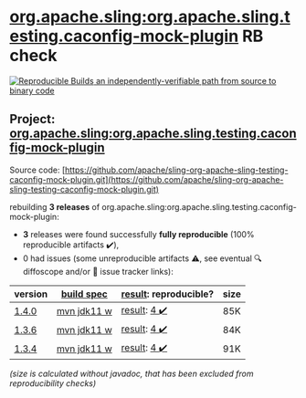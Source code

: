 [org.apache.sling:org.apache.sling.testing.caconfig-mock-plugin](https://central.sonatype.com/artifact/org.apache.sling/org.apache.sling.testing.caconfig-mock-plugin/versions) RB check
=======

[![Reproducible Builds](https://reproducible-builds.org/images/logos/rb.svg) an independently-verifiable path from source to binary code](https://reproducible-builds.org/)

## Project: [org.apache.sling:org.apache.sling.testing.caconfig-mock-plugin](https://central.sonatype.com/artifact/org.apache.sling/org.apache.sling.testing.caconfig-mock-plugin/versions)

Source code: [https://github.com/apache/sling-org-apache-sling-testing-caconfig-mock-plugin.git](https://github.com/apache/sling-org-apache-sling-testing-caconfig-mock-plugin.git)

rebuilding **3 releases** of org.apache.sling:org.apache.sling.testing.caconfig-mock-plugin:
- **3** releases were found successfully **fully reproducible** (100% reproducible artifacts :heavy_check_mark:),
- 0 had issues (some unreproducible artifacts :warning:, see eventual :mag: diffoscope and/or :memo: issue tracker links):

| version | [build spec](/BUILDSPEC.md) | [result](https://reproducible-builds.org/docs/jvm/): reproducible? | size |
| -- | --------- | ------ | -- |
| [1.4.0](https://search.maven.org/artifact/org.apache.sling/org.apache.sling.testing.caconfig-mock-plugin/1.4.0/pom) | [mvn jdk11 w](org.apache.sling.testing.caconfig-mock-plugin-1.4.0.buildspec) | [result](org.apache.sling.testing.caconfig-mock-plugin-1.4.0.buildinfo): [4 :heavy_check_mark: ](org.apache.sling.testing.caconfig-mock-plugin-1.4.0.buildcompare) | 85K |
| [1.3.6](https://search.maven.org/artifact/org.apache.sling/org.apache.sling.testing.caconfig-mock-plugin/1.3.6/pom) | [mvn jdk11 w](org.apache.sling.testing.caconfig-mock-plugin-1.3.6.buildspec) | [result](org.apache.sling.testing.caconfig-mock-plugin-1.3.6.buildinfo): [4 :heavy_check_mark: ](org.apache.sling.testing.caconfig-mock-plugin-1.3.6.buildcompare) | 84K |
| [1.3.4](https://search.maven.org/artifact/org.apache.sling/org.apache.sling.testing.caconfig-mock-plugin/1.3.4/pom) | [mvn jdk11 w](org.apache.sling.testing.caconfig-mock-plugin-1.3.4.buildspec) | [result](org.apache.sling.testing.caconfig-mock-plugin-1.3.4.buildinfo): [4 :heavy_check_mark: ](org.apache.sling.testing.caconfig-mock-plugin-1.3.4.buildcompare) | 91K |

<i>(size is calculated without javadoc, that has been excluded from reproducibility checks)</i>
